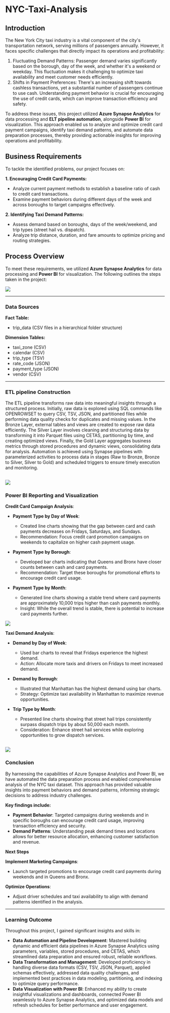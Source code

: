 # NYC-Taxi-Analysis

## Introduction

The New York City taxi industry is a vital component of the city's transportation network, serving millions of passengers annually. However, it faces specific challenges that directly impact its operations and profitability:

1. Fluctuating Demand Patterns: Passenger demand varies significantly based on the borough, day of the week, and whether it's a weekend or weekday. This fluctuation makes it challenging to optimize taxi availability and meet customer needs efficiently.
2. Shifts in Payment Preferences: There's an increasing shift towards cashless transactions, yet a substantial number of passengers continue to use cash. Understanding payment behavior is crucial for encouraging the use of credit cards, which can improve transaction efficiency and safety.

To address these issues, this project utilized **Azure Synapse Analytics** for data processing and **ELT pipeline automation**, alongside **Power BI** for visualization. This approach enabled us to analyze and optimize credit card payment campaigns, identify taxi demand patterns, and automate data preparation processes, thereby providing actionable insights for improving operations and profitability.

## Business Requirements

To tackle the identified problems, our project focuses on:

**1. Encouraging Credit Card Payments:**

   * Analyze current payment methods to establish a baseline ratio of cash to credit card transactions.
   * Examine payment behaviors during different days of the week and across boroughs to target campaigns effectively.

**2. Identifying Taxi Demand Patterns:**

   * Assess demand based on boroughs, days of the week/weekend, and trip types (street hail vs. dispatch).
   * Analyze trip distance, duration, and fare amounts to optimize pricing and routing strategies.

## Process Overview

To meet these requirements, we utilized **Azure Synapse Analytics** for data processing and **Power BI** for visualization. The following outlines the steps taken in the project:

![](https://github.com/KunLinTsai24/NYC-Taxi-Analysis/blob/main/img/nyc_taxi_architecture_solution.png)

---
### Data Sources

  **Fact Table:** 
  * trip_data (CSV files in a hierarchical folder structure)

**Dimension Tables:**

   * taxi_zone (CSV)
   * calendar (CSV)
   * trip_type (TSV)
   * rate_code (JSON)
   * payment_type (JSON)
   * vendor (CSV)
---
### ETL pipeline Construction
The ETL pipeline transforms raw data into meaningful insights through a structured process. Initially, raw data is explored using SQL commands like OPENROWSET to query CSV, TSV, JSON, and partitioned files while performing data quality checks for duplicates and missing values. In the Bronze Layer, external tables and views are created to expose raw data efficiently. The Silver Layer involves cleaning and structuring data by transforming it into Parquet files using CETAS, partitioning by time, and creating optimized views. Finally, the Gold Layer aggregates business metrics through stored procedures and dynamic views, consolidating data for analysis. Automation is achieved using Synapse pipelines with parameterized activities to process data in stages (Raw to Bronze, Bronze to Silver, Silver to Gold) and scheduled triggers to ensure timely execution and monitoring.

![](https://github.com/KunLinTsai24/NYC-Taxi-Analysis/blob/main/img/pipeline.png)
---
### Power BI Reporting and Visualization

**Credit Card Campaign Analysis**:

* **Payment Type by Day of Week**:
  * Created line charts showing that the gap between card and cash payments decreases on Fridays, Saturdays, and Sundays.
  * Recommendation: Focus credit card promotion campaigns on weekends to capitalize on higher cash payment usage.

* **Payment Type by Borough**:
  * Developed bar charts indicating that Queens and Bronx have closer counts between cash and card payments.
  * Recommendation: Target these boroughs for promotional efforts to encourage credit card usage.

* **Payment Type by Month**:

  * Generated line charts showing a stable trend where card payments are approximately 10,000 trips higher than cash payments monthly.
  * Insight: While the overall trend is stable, there is potential to increase card payments further.

![](https://github.com/KunLinTsai24/NYC-Taxi-Analysis/blob/main/img/campaign.png)

**Taxi Demand Analysis**:

* **Demand by Day of Week**:

  * Used bar charts to reveal that Fridays experience the highest demand.
  * Action: Allocate more taxis and drivers on Fridays to meet increased demand.

* **Demand by Borough**:

  * Illustrated that Manhattan has the highest demand using bar charts.
  * Strategy: Optimize taxi availability in Manhattan to maximize revenue opportunities.

* **Trip Type by Month**:

  * Presented line charts showing that street hail trips consistently surpass dispatch trips by about 50,000 each month.
  * Consideration: Enhance street hail services while exploring opportunities to grow dispatch services.
    
![](https://github.com/KunLinTsai24/NYC-Taxi-Analysis/blob/main/img/demand.png)
---
### Conclusion

By harnessing the capabilities of Azure Synapse Analytics and Power BI, we have automated the data preparation process and enabled comprehensive analysis of the NYC taxi dataset. This approach has provided valuable insights into payment behaviors and demand patterns, informing strategic decisions to address industry challenges.

**Key findings include:**

  * **Payment Behavior**: Targeted campaigns during weekends and in specific boroughs can encourage credit card usage, improving transaction efficiency and security.
  * **Demand Patterns**: Understanding peak demand times and locations allows for better resource allocation, enhancing customer satisfaction and revenue.

**Next Steps**

  **Implement Marketing Campaigns**:

  * Launch targeted promotions to encourage credit card payments during weekends and in Queens and Bronx.

  **Optimize Operations**:

  * Adjust driver schedules and taxi availability to align with demand patterns identified in the analysis.
---
### Learning Outcome

Throughout this project, I gained significant insights and skills in:

  * **Data Automation and Pipeline Development**: Mastered building dynamic and efficient data pipelines in Azure Synapse Analytics using parameters, variables, stored procedures, and CETAS, which streamlined data preparation and ensured robust, reliable workflows.
  * **Data Transformation and Management**: Developed proficiency in handling diverse data formats (CSV, TSV, JSON, Parquet), applied schemas effectively, addressed data quality challenges, and implemented best practices in data modeling, partitioning, and indexing to optimize query performance.
  * **Data Visualization with Power BI**: Enhanced my ability to create insightful visualizations and dashboards, connected Power BI seamlessly to Azure Synapse Analytics, and optimized data models and refresh schedules for better performance and user engagement.
